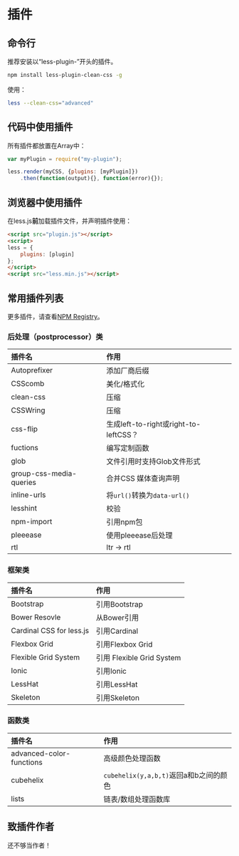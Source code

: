 # 插件

## 命令行

推荐安装以“less-plugin-”开头的插件。

```bash
npm install less-plugin-clean-css -g
```

使用：

```bash
less --clean-css="advanced"
```

## 代码中使用插件

所有插件都放置在Array中：

```js
var myPlugin = require("my-plugin");

less.render(myCSS, {plugins: [myPlugin]})
	.then(function(output){}, function(error){});
```

## 浏览器中使用插件

在less.js**前**加载插件文件，并声明插件使用：

```html
<script src="plugin.js"></script>
<script>
less = {
    plugins: [plugin]
};
</script>  
<script src="less.min.js"></script>
```

## 常用插件列表

更多插件，请查看[NPM Registry](https://www.npmjs.com/search?q=%22less-plugin%22)。

### 后处理（postprocessor）类

| 插件名                     | 作用                                |
| :---------------------- | :-------------------------------- |
| Autoprefixer            | 添加厂商后缀                            |
| CSScomb                 | 美化/格式化                            |
| clean-css               | 压缩                                |
| CSSWring                | 压缩                                |
| css-flip                | 生成left-to-right或right-to-leftCSS？ |
| fuctions                | 编写定制函数                            |
| glob                    | 文件引用时支持Glob文件形式                   |
| group-css-media-queries | 合并CSS 媒体查询声明                      |
| inline-urls             | 将`url()`转换为`data-url()`           |
| lesshint                | 校验                                |
| npm-import              | 引用npm包                            |
| pleeease                | 使用pleeease后处理                     |
| rtl                     | ltr -> rtl                        |

### 框架类

| 插件名                      | 作用                      |
| :----------------------- | :---------------------- |
| Bootstrap                | 引用Bootstrap             |
| Bower Resovle            | 从Bower引用                |
| Cardinal CSS for less.js | 引用Cardinal              |
| Flexbox Grid             | 引用Flexbox Grid          |
| Flexible Grid System     | 引用 Flexible Grid System |
| Ionic                    | 引用Ionic                 |
| LessHat                  | 引用LessHat               |
| Skeleton                 | 引用Skeleton              |

### 函数类

| 插件名                      | 作用                             |
| :----------------------- | :----------------------------- |
| advanced-color-functions | 高级颜色处理函数                       |
| cubehelix                | `cubehelix(y,a,b,t)`返回a和b之间的颜色 |
| lists                    | 链表/数组处理函数库                     |

## 致插件作者

还不够当作者！
